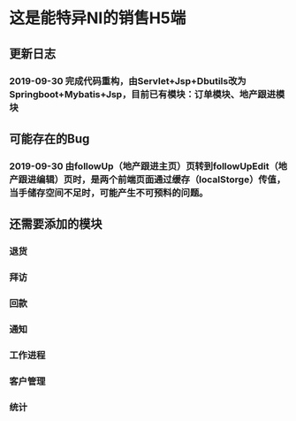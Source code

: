 # 这是能特异NI的销售H5端
## 更新日志
### 2019-09-30 完成代码重构，由Servlet+Jsp+Dbutils改为Springboot+Mybatis+Jsp，目前已有模块：订单模块、地产跟进模块


## 可能存在的Bug
### 2019-09-30 由followUp（地产跟进主页）页转到followUpEdit（地产跟进编辑）页时，是两个前端页面通过缓存（localStorge）传值，当手储存空间不足时，可能产生不可预料的问题。


## 还需要添加的模块
### 退货
### 拜访
### 回款
### 通知
### 工作进程
### 客户管理
### 统计

